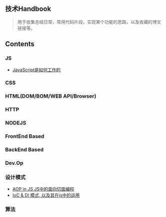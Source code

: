 ## 技术Handbook

> 用于收集总结日常，常用代码片段，实现某个功能的思路，以及收藏的博文链接等。

## Contents

### JS

* [JavaScript是如何工作的](//github.com/MrZJD/handbook/blob/master/how_do_js_work/main.md)

### CSS

### HTML(DOM/BOM/WEB API/Browser)

### HTTP

### NODEJS

### FrontEnd Based

### BackEnd Based

### Dev.Op

### 设计模式

* [AOP in JS JS中的面向切面编程](//github.com/MrZJD/handbook/blob/master/design_pattern/aop.js)
* [IoC & DI 模式, 以及其在js中的运用](//github.com/MrZJD/handbook/blob/master/design_pattern/ioc_di_js.md)

### 算法
